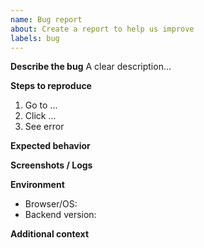 ```yaml
---
name: Bug report
about: Create a report to help us improve
labels: bug
---
```


**Describe the bug**
A clear description...

**Steps to reproduce**
1. Go to ...
2. Click ...
3. See error

**Expected behavior**

**Screenshots / Logs**

**Environment**
- Browser/OS:
- Backend version:

**Additional context**

